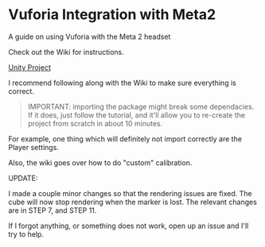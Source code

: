 # Vuforia Integration with Meta2
A guide on using Vuforia with the Meta 2 headset

Check out the Wiki for instructions.

[Unity Project](https://drive.google.com/open?id=1jXlgYAtcOmqOeVvIOA_o1nrlHN-Ywos6)

I recommend following along with the Wiki to make sure everything is correct.

> IMPORTANT: importing the package might break some dependacies. If it does, just follow the tutorial, and it'll allow you to re-create the project from scratch in about 10 minutes.

For example, one thing which will definitely not import correctly are the Player settings. 

Also, the wiki goes over how to do "custom" calibration.

UPDATE:

I made a couple minor changes so that the rendering issues are fixed. The cube will now stop rendering when the marker is lost.
The relevant changes are in STEP 7, and STEP 11.

If I forgot anything, or something does not work, open up an issue and I'll try to help.

